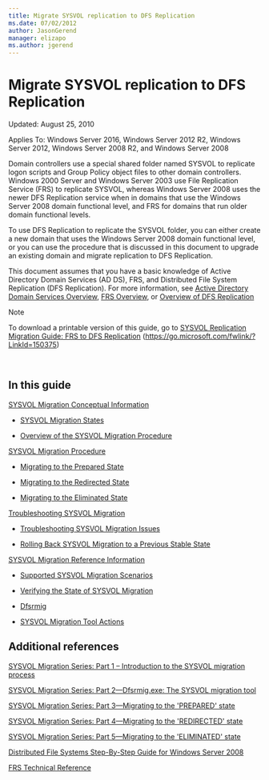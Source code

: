 ```yaml
---
title: Migrate SYSVOL replication to DFS Replication
ms.date: 07/02/2012
author: JasonGerend
manager: elizapo
ms.author: jgerend
---
```


# Migrate SYSVOL replication to DFS Replication


Updated: August 25, 2010

Applies To: Windows Server 2016, Windows Server 2012 R2, Windows Server 2012, Windows Server 2008 R2, and Windows Server 2008

Domain controllers use a special shared folder named SYSVOL to replicate logon scripts and Group Policy object files to other domain controllers. Windows 2000 Server and Windows Server 2003 use File Replication Service (FRS) to replicate SYSVOL, whereas Windows Server 2008 uses the newer DFS Replication service when in domains that use the Windows Server 2008 domain functional level, and FRS for domains that run older domain functional levels.

To use DFS Replication to replicate the SYSVOL folder, you can either create a new domain that uses the Windows Server 2008 domain functional level, or you can use the procedure that is discussed in this document to upgrade an existing domain and migrate replication to DFS Replication.

This document assumes that you have a basic knowledge of Active Directory Domain Services (AD DS), FRS, and Distributed File System Replication (DFS Replication). For more information, see [Active Directory Domain Services Overview](https://go.microsoft.com/fwlink/?linkid=147787), [FRS Overview](https://go.microsoft.com/fwlink/?linkid=121763), or [Overview of DFS Replication](https://go.microsoft.com/fwlink/?linkid=121762)


> [!NOTE]
> To download a printable version of this guide, go to <a href="https://go.microsoft.com/fwlink/?linkid=150375">SYSVOL Replication Migration Guide: FRS to DFS Replication</a> (https://go.microsoft.com/fwlink/?LinkId=150375)
<br>


## In this guide

[SYSVOL Migration Conceptual Information](/previous-versions/windows/it-pro/windows-server-2008-r2-and-2008/dd640170(v=ws.10))

  - [SYSVOL Migration States](/previous-versions/windows/it-pro/windows-server-2008-r2-and-2008/dd641052(v=ws.10))

  - [Overview of the SYSVOL Migration Procedure](/previous-versions/windows/it-pro/windows-server-2008-r2-and-2008/dd639809(v=ws.10))


[SYSVOL Migration Procedure](/previous-versions/windows/it-pro/windows-server-2008-r2-and-2008/dd639860(v=ws.10))

  - [Migrating to the Prepared State](/previous-versions/windows/it-pro/windows-server-2008-r2-and-2008/dd641193(v=ws.10))

  - [Migrating to the Redirected State](/previous-versions/windows/it-pro/windows-server-2008-r2-and-2008/dd641340(v=ws.10))

  - [Migrating to the Eliminated State](/previous-versions/windows/it-pro/windows-server-2008-r2-and-2008/dd640254(v=ws.10))


[Troubleshooting SYSVOL Migration](/previous-versions/windows/it-pro/windows-server-2008-r2-and-2008/dd640395(v=ws.10))

  - [Troubleshooting SYSVOL Migration Issues](/previous-versions/windows/it-pro/windows-server-2008-r2-and-2008/dd639976(v=ws.10))

  - [Rolling Back SYSVOL Migration to a Previous Stable State](/previous-versions/windows/it-pro/windows-server-2008-r2-and-2008/dd640509(v=ws.10))


[SYSVOL Migration Reference Information](/previous-versions/windows/it-pro/windows-server-2008-r2-and-2008/dd640293(v=ws.10))

  - [Supported SYSVOL Migration Scenarios](/previous-versions/windows/it-pro/windows-server-2008-r2-and-2008/dd639854(v=ws.10))

  - [Verifying the State of SYSVOL Migration](/previous-versions/windows/it-pro/windows-server-2008-r2-and-2008/dd639789(v=ws.10))

  - [Dfsrmig](/previous-versions/windows/it-pro/windows-server-2008-r2-and-2008/dd641227(v=ws.10))

  - [SYSVOL Migration Tool Actions](/previous-versions/windows/it-pro/windows-server-2008-r2-and-2008/dd639712(v=ws.10))


## Additional references

[SYSVOL Migration Series: Part 1 – Introduction to the SYSVOL migration process](https://techcommunity.microsoft.com/t5/storage-at-microsoft/sysvol-migration-series-part-1-8211-introduction-to-the-sysvol/ba-p/423456)

[SYSVOL Migration Series: Part 2—Dfsrmig.exe: The SYSVOL migration tool](https://techcommunity.microsoft.com/t5/storage-at-microsoft/sysvol-migration-series-part-2-8211-dfsrmig-exe-the-sysvol/ba-p/423470)

[SYSVOL Migration Series: Part 3—Migrating to the 'PREPARED' state](https://techcommunity.microsoft.com/t5/storage-at-microsoft/sysvol-migration-series-part-3-migrating-to-the-prepared-state/ba-p/423503)

[SYSVOL Migration Series: Part 4—Migrating to the 'REDIRECTED' state](https://techcommunity.microsoft.com/t5/storage-at-microsoft/sysvol-migration-series-part-4-8211-migrating-to-the-8216/ba-p/423514)

[SYSVOL Migration Series: Part 5—Migrating to the 'ELIMINATED' state](https://techcommunity.microsoft.com/t5/storage-at-microsoft/sysvol-migration-series-part-5-8211-migrating-to-the-8216/ba-p/423516)

[Distributed File Systems Step-By-Step Guide for Windows Server 2008](https://docs.microsoft.com/previous-versions/windows/it-pro/windows-server-2008-R2-and-2008/cc732863(v=ws.10))

[FRS Technical Reference](https://docs.microsoft.com/previous-versions/windows/it-pro/windows-server-2003/cc759297(v=ws.10))
